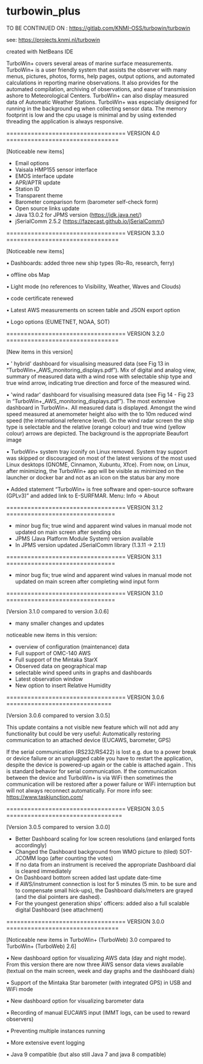 # turbowin_plus


TO BE CONTINUED ON : https://gitlab.com/KNMI-OSS/turbowin/turbowin








see: https://projects.knmi.nl/turbowin

created with NetBeans IDE

TurboWin+ covers several areas of marine surface measurements. TurboWin+ is a user friendly system that 
assists the observer with many menus, pictures, photos, forms, help pages, output options, and automated 
calculations in reporting marine observations. It also provides for the automated compilation, archiving of observations, 
and ease of transmission ashore to Meteorological Centers. TurboWin+ can also display measured data of Automatic Weather Stations. 
TurboWin+ was especially designed for running in the background eg when collecting sensor data. 
The memory footprint is low and the cpu usage is minimal and by 
using extended threading the application is always responsive. 

================================== VERSION 4.0 ================================

[Noticeable new items]

- Email options
- Vaisala HMP155 sensor interface
- EMOS interface update
- APR/APTR update
- Station ID
- Transparent theme
- Barometer comparison form (barometer self-check form)
- Open source links update
- Java 13.0.2 for JPMS version (https://jdk.java.net/)
- jSerialComm 2.5.2 (https://fazecast.github.io/jSerialComm/)


================================== VERSION 3.3.0 ================================

[Noticeable new items]

• Dashboards: added three new ship types (Ro-Ro, research, ferry)

• offline obs Map

• Light mode (no references to Visibility, Weather, Waves and Clouds)

• code certificate renewed

• Latest AWS measurements on screen table and JSON export option

• Logo options (EUMETNET, NOAA, SOT)


 
================================== VERSION 3.2.0 ================================

[New items in this version]

• ' hybrid' dashboard for visualising measured data (see Fig 13 in
“TurboWin+_AWS_monitoring_displays.pdf”). Mix of digital and analog view, summary of
measured data with a wind rose with selectable ship type and true wind arrow, indicating
true direction and force of the measured wind.

• 'wind radar' dashboard for visualising measured data (see Fig 14 - Fig 23 in
“TurboWin+_AWS_monitoring_displays.pdf”). The most extensive dashboard in
TurboWin+. All measured data is displayed. Amongst the wind speed measured at
anemometer height also with the to 10m reduced wind speed (the international reference
level). On the wind radar screen the ship type is selectable and the relative (orange colour)
and true wind (yellow colour) arrows are depicted. The background is the appropriate
Beaufort image

• TurboWin+ system tray iconify on Linux removed. System tray support was skipped or
discouraged on most of the latest versions of the most used Linux desktops (GNOME,
Cinnamon, Xubuntu, Xfce). From now, on Linux, after minimizing, the TurboWin+ app will
be visible as minimized on the launcher or docker bar and not as an icon on the status bar
any more

• Added statement “TurboWin+ is free software and open-source software (GPLv3)” and
added link to E-SURFMAR. Menu: Info → About

================================== VERSION 3.1.2 ===============================
- minor bug fix; true wind and apparent wind values in manual mode not updated on main screen
after sending obs
- JPMS (Java Platform Module System) version available
- In JPMS version updated JSerialComm library (1.3.11 -> 2.1.1)

================================== VERSION 3.1.1 ===============================
- minor bug fix; true wind and apparent wind values in manual mode not updated on main screen 
after completing wind input form

================================== VERSION 3.1.0 ===============================

[Version 3.1.0 compared to version 3.0.6]
- many smaller changes and updates

noticeable new items in this version:
- overview of configuration (maintenance) data
- Full support of OMC-140 AWS
- Full support of the Mintaka StarX
- Observed data on geographical map
- selectable wind speed units in graphs and dashboards
- Latest observation window
- New option to insert Relative Humidity


================================== VERSION 3.0.6 ==============================

[Version 3.0.6 compared to version 3.0.5]

This update contains a not visible new feature which  will not add any functionality but could be very useful: 
Automatically restoring communication to an attached device (EUCAWS, barometer, GPS)

If the serial communication (RS232/RS422) is lost e.g. due to a power break or device failure or an unplugged cable you 
have to restart the application, despite the device is powered-up again or the cable is attached again .
This is standard behavior for serial communication. If the communication between the device and TurboWin+ is via WiFi 
then sometimes the communication will be restored after a power failure or WiFi interruption but will not
always reconnect automatically. For more info see: https://www.taskjunction.com/



================================== VERSION 3.0.5 =================================

[Version 3.0.5 compared to version 3.0.0]
- Better Dashboard scaling for low screen resolutions (and enlarged fonts accordingly)
- Changed the Dashboard background from WMO picture to (tiled) SOT-JCOMM logo (after counting the votes)
- If no data from an instrument is received the appropriate Dashboard dial is cleared immediately
- On Dashboard bottom screen added last update date-time
- if AWS/instrument connection is lost for 5 minutes (5 min. to be sure and to compensate small hick-ups), the Dashboard dials/meters are grayed (and the dial pointers are dashed). 
- For the youngest generation ships' officers: added also a full scalable digital Dashboard (see attachment)




================================== VERSION 3.0.0 ================================

[Noticeable new items in TurboWin+ (TurboWeb) 3.0 compared to TurboWin+ (TurboWeb) 2.6]

•	New dashboard option for visualizing AWS  data (day and night mode). From this version there are now three AWS sensor data views available (textual on the main screen, week and day graphs and the dashboard dials)

•	Support of the Mintaka Star barometer (with integrated GPS) in USB and WiFi mode

•	New dashboard option for visualizing barometer data 

•	Recording of manual EUCAWS input  (IMMT logs, can be used to reward observers)

•	Preventing multiple instances running

•	More extensive event logging

•	Java 9 compatible (but also still Java 7 and java 8 compatible)


